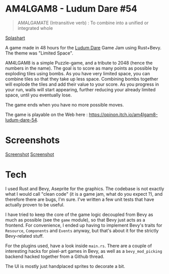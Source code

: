# AM4LGAM8 - Ludum Dare #54

> AMALGAMATE (Intransitive verb) : To combine into a unified or integrated whole

[Splashart](splash.png)

A game made in 48 hours for the [Ludum Dare](ldjam.com) Game Jam using Rust+Bevy. The theme was "Limited Space".

AM4LGAM8 is a simple Puzzle-game, and a tribute to 2048 (hence the numbers in the name). The goal is to score as many points as possible by exploding tiles using bombs. As you have very limited space, you can combine tiles so that they take up less space. Combining bombs together will explode the tiles and add their value to your score. As you progress in your run, walls will start appearing, further reducing your already limited space, until you eventually lose.

The game ends when you have no more possible moves.

The game is playable on the Web here : https://opinon.itch.io/am4lgam8-ludum-dare-54.

# Screenshots

[Screenshot](screen1.png)
[Screenshot](screen2.png)

# Tech

I used Rust and Bevy, Aseprite for the graphics.
The codebase is not exactly what I would call "clean code" (it is a game jam, what do you expect ?), and therefore there are bugs, I'm sure.
I've written a few unit tests that have actually proven to be useful.

I have tried to keep the core of the game logic decoupled from Bevy as much as possible (see the `game` module), so that Bevy just acts as a frontend.
For convenience, I ended up having to implement Bevy's traits for `Resource`, `Components` and `Events` anyway, but that's about it for the strictly Bevy-related stuff.

For the plugins used, have a look inside `main.rs`. There are a couple of interesting hacks for pixel-art games in Bevy, as well as a `bevy_mod_picking` backend hacked
together from a Github thread.

The UI is mostly just handplaced sprites to decorate a bit.
